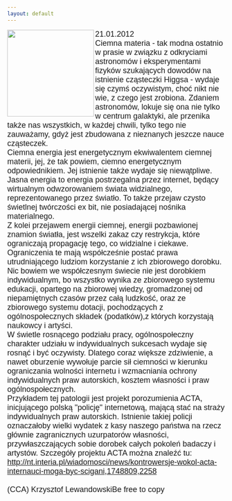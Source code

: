 ```yaml
---
layout: default
---
```

<img src="{{site.baseurl}}\articles\pictures\465.ciemna energia.jpg"  align="left" width="200"><!--96--><p style="margin: 0px 0px 18px; font-size: 18px; font-family: Helvetica;">
21.01.2012<br>Ciemna materia - tak modna ostatnio w prasie w związku z odkryciami astronomów i eksperymentami fizyków szukających dowodów na istnienie cząsteczki Higgsa - wydaje się czymś oczywistym, choć nikt nie wie, z czego jest zrobiona. Zdaniem astronomów, lokuje się ona nie tylko w centrum galaktyki, ale przenika także nas wszystkich, w każdej chwili, tylko tego nie zauważamy, gdyż jest zbudowana z nieznanych jeszcze nauce cząsteczek.<br>Ciemna energia jest energetycznym ekwiwalentem ciemnej materii, jej, że tak powiem, ciemno energetycznym odpowiednikiem. Jej istnienie także wydaje się niewątpliwe.<br>Jasna energia to energia postrzegalna przez internet, będący wirtualnym odwzorowaniem świata widzialnego, reprezentowanego przez światło. To także przejaw czysto świetlnej twórczości ex bit, nie posiadającej nośnika materialnego.<br>Z kolei przejawem energii ciemnej, energii pozbawionej znamion światła, jest wszelki zakaz czy restrykcja, które ograniczają propagację tego, co widzialne i ciekawe. Ograniczenia te mają współcześnie postać prawa utrudniającego ludziom korzystanie z ich zbiorowego dorobku.<br>Nic bowiem we współczesnym świecie nie jest dorobkiem indywidualnym, bo wszystko wynika ze zbiorowego systemu edukacji, opartego na zbiorowej wiedzy, gromadzonej od niepamiętnych czasów przez całą ludzkość, oraz ze zbiorowego systemu dotacji, pochodzących z ogólnospołecznych składek (podatków),z których korzystają naukowcy i artyści.<br>W świetle rosnącego podziału pracy, ogólnospołeczny charakter udziału w indywidualnych sukcesach wydaje się rosnąć i być oczywisty. Dlatego coraz większe zdziwienie, a nawet oburzenie wywołuje parcie sił ciemności w kierunku ograniczania wolności internetu i wzmacniania ochrony indywidualnych praw autorskich, kosztem własności i praw ogólnospołecznych.<br>Przykładem tej patologii jest projekt porozumienia ACTA, inicjującego polską "policję" internetową, mającą stać na straży indywidualnych praw autorskich. Istnienie takiej policji oznaczałoby wielki wydatek z kasy naszego państwa na rzecz głównie zagranicznych uzurpatorów własności, przywłaszczających sobie dorobek całych pokoleń badaczy i artystów. Szczegóły projektu ACTA można znaleźć tu:<br>http://nt.interia.pl/wiadomosci/news/kontrowersje-wokol-acta-internauci-moga-byc-scigani,1748809,2258<br><br>(CCA) Krzysztof LewandowskiBe free to copy</p>